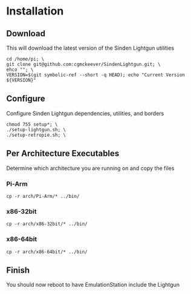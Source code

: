 # Installation

## Download

This will download the latest version of the Sinden Lightgun utilities

```
cd /home/pi; \
git clone git@github.com:cgmckeever/SindenLightgun.git; \
ehco ""; \
VERSION=$(git symbolic-ref --short -q HEAD); echo "Current Version ${VERSION}"
```

## Configure

Configure Sinden Lightgun dependencies, utilities, and borders

```
chmod 755 setup*; \
./setup-lightgun.sh; \
./setup-retropie.sh; \
```

## Per Architecture Executables

Determine which architecture you are running on and copy the files

### Pi-Arm

```
cp -r arch/Pi-Arm/* ../bin/
```

### x86-32bit

```
cp -r arch/x86-32bit/* ../bin/
```

### x86-64bit

```
cp -r arch/x86-64bit/* ../bin/
```

## Finish

You should now reboot to have EmulationStation include the Lightgun


